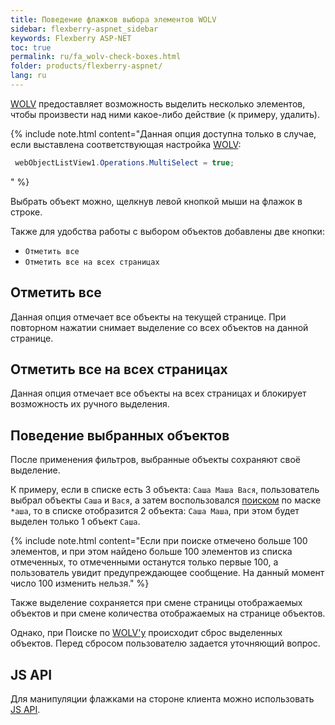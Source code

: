 ```yaml
---
title: Поведение флажков выбора элементов WOLV
sidebar: flexberry-aspnet_sidebar
keywords: Flexberry ASP-NET
toc: true
permalink: ru/fa_wolv-check-boxes.html
folder: products/flexberry-aspnet/
lang: ru
---
```


[WOLV](fa_web-object-list-view.html) предоставляет возможность выделить несколько элементов, чтобы произвести над ними какое-либо действие (к примеру, удалить).

{% include note.html content="Данная опция доступна только в случае, если выставлена соответствующая настройка [WOLV](fa_web-object-list-view.html):

```csharp
 webObjectListView1.Operations.MultiSelect = true;
```
" %}

Выбрать объект можно, щелкнув левой кнопкой мыши на флажок в строке.

Также для удобства работы с выбором объектов добавлены две кнопки:

* `Отметить все`
* `Отметить все на всех страницах`

## Отметить все

Данная опция отмечает все объекты на текущей странице. При повторном нажатии снимает выделение со всех объектов на данной странице.

## Отметить все на всех страницах

Данная опция отмечает все объекты на всех страницах и блокирует возможность их ручного выделения.

## Поведение выбранных объектов

После применения фильтров, выбранные объекты сохраняют своё выделение.

К примеру, если в списке есть 3 объекта: `Саша Маша Вася`, пользователь выбрал объекты `Саша` и `Вася`, а затем воспользовался [поиском](fa_wolv-search.html) по маске `*аша`, то в списке отобразится 2 объекта: `Саша Маша`, при этом будет выделен только 1 объект `Саша`.

{% include note.html content="Если при поиске отмечено больше 100 элементов, и при этом найдено больше 100 элементов из списка отмеченных, то отмеченными останутся только первые 100, а пользователь увидит предупреждающее сообщение. На данный момент число 100 изменить нельзя." %}

Также выделение сохраняется при смене страницы отображаемых объектов и при смене количества отображаемых на странице объектов.

Однако, при Поиске по [WOLV'y](fa_web-object-list-view.html) происходит сброс выделенных объектов. Перед сбросом пользователю задается уточняющий вопрос.

## JS API

Для манипуляции флажками на стороне клиента можно использовать [JS API](fa_js-api-wolv.html).
